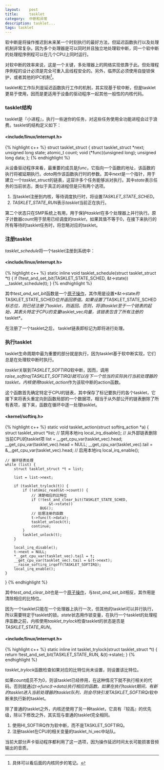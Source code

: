 ```yaml
---
layout:    post
title:     tasklet
category:  中断和异常
description: tasklet...
tags: tasklet
---
```

软中断是将操作推迟到未来某一个时刻执行的最好方法，但延迟函数执行以及处理机制非常复杂。因为多个处理器是可以同时并且独立地处理软中断，同一个软中断的处理程序例程可以在几个CPU上同时运行。

对软中断的效率来说，这是一个关键，多处理器上的网络实现依靠于此。但处理程序例程的设计必须是完全可重入且线程安全的。另外，临界区必须使用自旋锁保护，或者其他的IPC机制[^1]。

tasklet和工作队列是延迟函数执行工作的机制，其实现基于软中断，但是tasklet更易于使用，因而是更适用于设备的驱动程序一起其他一般性的内核代码。

### tasklet结构 ###

tasklet是『小进程』，执行一些迷你的任务，对这些任务使用全功能进程会过于浪费。tasklet的结构定义如下：

[^1]: 具体可以看后面的内核同步的笔记。

#### <include/linux/interrupt.h> ####

{% highlight c++ %}
struct tasklet_struct
{
    struct tasklet_struct *next;
    unsigned long state;
    atomic_t count;
    void (*func)(unsigned long);
    unsigned long data;
};
{% endhighlight %}

从设备驱动程序来看，最重要的成员是*func*，它指向一个函数的地址，该函数的执行将被延期执行。*data*用作该函数执行时的参数。其中*next*是一个指针，用于建立一个*tasklet_struct*的链表，这容许多个任务能够派对执行。其中*state*表示任务的当前状态，类似于真正的进程但是只有两个选项。

1. 当tasklet注册到内核，等待调度执行时，将设置*TASKLET_STATE_SCHED*。
2. *TASKLET_STATE_RUN*表示*tasklet*当前正在执行。

第二个状态只在SMP系统上有用，用于保护*tasklet*在多个处理器上并行执行。原子计数器*count*用于禁用已经调度的*tasklet*，如果其值不等于0，在接下来执行的所有等待的tasklet任务时，将忽略对应的tasklet。

### 注册tasklet ###

*tasklet_schedule*将一个tasklet注册到系统中：

#### <include/linux/interrupt.h> ####

{% highlight c++ %}
static inline void tasklet_schedule(struct tasklet_struct *t)
{
    if (!test_and_set_bit(TASKLET_STATE_SCHED, &t->state))
        __tasklet_schedule(t);
}
{% endhighlight %}

其中*test_and_set_bit*函数是一个[原子操作](/blog/posts/atomic-operations/)，其作用是设置*&t->state*的*TASKLET_STATE_SCHED*位并返回原值。如果设置了*TASKLET_STATE_SCHED*标志位，则已经注册了tasklet，则返回。否则，将该tasklet至于一个链表的起始，其表头特定于CPU的变量*tasklet_vec*向量，该链表包含了所有注册的*tasklet*。

在注册了一个tasklet之后， tasklet链表即标记为即将进行处理。

### 执行tasklet ###

tasklet生命周期中最为重要的部分就是执行，因为tasklet基于软中断实现，它们总是在处理软中断时执行。

*tasklet*关联到*TASKLET_SOFTIRQ*软中断，因而，调用*raise_softirq(TASKLET_SOFTIRQ)*就可以在下一个恰当的实际执行当前处理器的tasklet。内核使用*tasklet_action*作为该软中断的action函数。

这个函数首先确定特定于CPU的链表，其中保存了标记要执行的各个tasklet，它接下来将表头重定向到函数局部的一个数据项，相当于从外部公开的链表删除了所有表项，接下来，函数在循环中逐一处理tasklet。

#### <kernel/softirq.h> ####

{% highlight c++ %}
static void tasklet_action(struct softirq_action *a)
{
    struct tasklet_struct *list;
    // 禁用本地irq
    local_irq_disable();
    // 从外部链表删除当前CPU的tasklet项
    list = __get_cpu_var(tasklet_vec).head;
    __get_cpu_var(tasklet_vec).head = NULL;
    __get_cpu_var(tasklet_vec).tail = 
        &__get_cpu_var(tasklet_vec).head;
    // 启用本地irq
    local_irq_enable();

    // 循环链表处理
    while (list) {
        struct tasklet_struct *t = list;

        list = list->next;

        if (tasklet_trylock(t)) {
            if (!atomic_read(&t->count)) {
                // 清楚相应的比特位
                if (!test_and_clear_bit(TASKLET_STATE_SCHED,
                        &t->state))
                    BUG();
                // 处理注册的函数
                t->func(t->data);
                tasklet_unlock(t);
                continue;
            }
            tasklet_unlock(t);
        }

        local_irq_disable();
        t->next = NULL;
        *__get_cpu_var(tasklet_vec).tail = t;
        __get_cpu_var(tasklet_vec).tail = &(t->next);
        __raise_softirq_irqoff(TASKLET_SOFTIRQ);
        local_irq_enable();
    }
}
{% endhighlight %}

其中*test_and_clear_bit*也是一个[原子操作](/blog/posts/atomic-operations/)，与*test_and_set_bit*相反，其作用是清除相应的比特位。

因为一个tasklet只能在一个处理器上执行一次，但其他的tasklet可以并行执行，所以需要特定于tasklet的锁。*state*状态用作锁变量，在执行一个tasklet的处理程序函数之前，内核使用*tasklet_trylock*检查tasklet的状态是否是*TASKLET_STATE_RUN*。

#### <include/linux/interrupt.h> ####

{% highlight c++ %}
static inline int tasklet_trylock(struct tasklet_struct *t)
{
    return !test_and_set_bit(TASKLET_STATE_RUN, &(t)->state);
}
{% endhighlight %}

*tasklet_trylock*函数检查如果对应的比特位尚未设置，则设置该比特位。

如果*count*成员不为0，则该tasklet已经停用，在这种情况下就不执行相关的代码。否则就通过*t->func(t->data)*执行相应的函数。如果在执行tasklet期间，有新的tasklet进入当前处理器的tasklet队列，则会尽快引发*TASKLET_SOFTIRQ*r软中断来执行新的tasklet。

除了普通的tasklet之外，内核还使用了另一种tasklet，它具有『较高』的优先级，除以下修改之外，其实现与普通的tasklet完全相同。

1. 使用HI\_SOFTIRQ作为软中断，而不是TASKLET\_SOFTIRQ。
2. 注册tasklet在CPU的相关变量的tasklet\_hi\_vec中站队。

当前大部分声卡驱动程序都利用了这一选项，因为操作延迟时间太长可能损害音频输出的音质。